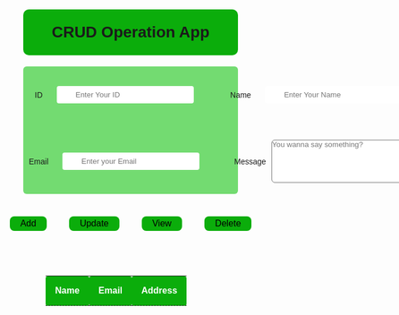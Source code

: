 <!DOCTYPE html>
<html lang="en">
  <head>
    <meta charset="UTF-8" />
    <meta http-equiv="X-UA-Compatible" content="IE=edge" />
    <meta name="viewport" content="width=device-width, initial-scale=1.0" />
    <link rel="stylesheet" href="style.css" />
    <title>CRUD App</title>
  </head>
  <body>
    <div class="main">
      <div class="add-user">
        <div class="heading">
          <h1>CRUD Operation App</h1>
          <div id="line"></div>
        </div>
        <!-- <h2>Add/Update/View/Delete Users</h2> -->
        <form action="" class="userdata">
          <div class="input-con">
            <label for="userid">ID</label>
            <input type="text" name="userid" id="userid" placeholder="Enter Your ID" />
          </div>
          <div class="input-con">
            <label for="Name">Name</label>
            <input type="text" name="name" id="name" placeholder="Enter Your Name"/>
          </div>
          <div class="input-con">
            <label for="Email">Email</label>
            <input type="text" name="email" id="email" placeholder="Enter your Email" />
          </div>
          <div class="input-con">
            <label for="address">Message</label>
            <textarea name="address" id="address" cols="28" rows="5" placeholder="You wanna say something?"></textarea>
          </div>
        </form>
        <div class="btn-con">
          <div class="add-btnc">
            <button id="add">Add</button>
          </div>
          <div class="update-btnc">
            <button id="update">Update</button>
          </div>
          <div class="view-btnc">
            <button id="view">View</button>
          </div>
          <div class="delete-btnc">
            <button id="delete">Delete</button>
          </div>
        </div>
        <table class="table">
          <thead>
            <tr>
              <th scope="col" class="text-center">Name</th>
              <th scope="col" class="text-center">Email</th>
              <th scope="col" class="text-center">Address</th>
            </tr>
          </thead>
          <tbody id="result" class="text-center"></tbody>
        </table>
      </div>
    </div>
    <script src="index.js"></script>
    <script src="https://unpkg.com/axios/dist/axios.min.js"></script>
  </body>
</html>


<style>
 @import url("https://fonts.googleapis.com/css2?family=Ubuntu:ital,wght@0,300;0,400;0,500;0,700;1,300;1,400;1,500;1,700&display=swap");

* {
  box-sizing: border-box;
  margin: 0;
  padding: 0;
  font-family: "Ubuntu", sans-serif;
}

h2,
h1 {
  text-align: center;
  margin: 25px;
}

.add-user {
  height: 100vh;
  display: flex;
  flex-direction: column;
}

.userdata {
  display: grid;
  grid-template-columns: auto auto;
  /* justify-content: center; */
  align-content: center;
  background-color: #f7f7f7;
  background-color: #73db71;
  margin: 10px;
  border-radius: 6px;
  grid-gap: 10px;
}

.input-con {
  display: flex;
  justify-content: center;
  align-items: center;
  margin: 10px;
}

form label {
  display: inline-block;
}

form input {
  margin: 25px;
  padding: 8px 34px;
  border: none;
  border-radius: 4px;
}

textarea {
  margin: 10px;
  border-radius: 6px;

}

.btn-con {
  display: flex;
  justify-content: center;
  align-items: center;
  /* background-color: #ddd; */
  padding: 10px;
}

.add-btnc,
.update-btnc,
.view-btnc,
.delete-btnc {
  margin: 10px;
  padding: 10px;
}

#add,
#update,
#view,
#delete {
  padding: 4px 19px;
  cursor: pointer;
  background-color: #0bad0b;
  border: none;
  border-radius: 8px;
  font-size: 1rem;
}

#add,
#update,
#view,
#delete:hover {
  background-color: #0bad0b;
}
#add:hover{
  color: #ddd;
}
#update:hover{
  color: #ddd;
}
#view:hover{
  color: #ddd;
}
#delete:hover{
  color: #ddd;
}
.responsec {
  display: flex;
  justify-content: space-around;
  align-items: center;
  margin: 50px 0;
  /* background-color: #ddd; */
  padding: 5px;
  border: 1px solid #111;
}

.text-center {
  /* text-align: center; */
  padding: 17px;
  border-radius: 4px;
  
}

.table {
  margin: 50px;
}

th {
  border-bottom: 1px dashed #111;
}
.buttons{
  padding: 10px 10px;
  background-color: aqua;
}
.heading{
  background-color: #0bad0b;
  margin: 10px 10px;
  border-radius: 10px;
}

/* #line::before{
  content: "OR";
  position: relative;
  display: flex;
  justify-content: center;
  align-items: center;
  color: #fff;
  border-bottom: 1px solid gray;
  width: 25%;
  
} */

thead{
  
  color: #fff;
  background-color: #0bad0b;
}

</style>

<script>
 // User Add
const addUser = () => {
  let name = document.getElementById("name").value;
  let email = document.getElementById("email").value;
  let address = document.getElementById("address").value;
  axios
    .post("https://crudoperation123456.herokuapp.com/user", {
      name: name,
      email: email,
      address: address,
    })
    .then(function (response) {
      console.log(response);
      getUsers();
    })
    .catch(function (error) {
      console.log(error);
    });
};

const getUsers = () => {
  const result = document.getElementById("result");
  axios
    .get("https://crudoperation123456.herokuapp.com/users")
    .then(function (response) {
      console.log(response.data);
      const users = response.data;
      // console.log(users)
      const userList = users.map((user) => {
        return ` <tr> <td> ${user.name} </td> <td> ${user.email} </td> <td> ${user.address} </td></tr>`;
      });
      result.innerHTML = "";
      result.innerHTML = userList.join("");
    })
    .catch(function (error) {
      console.log(error);
    });
};

let addBtn = document.getElementById("add");
let viewBtn = document.getElementById("view");
let updateBtn = document.getElementById("update");
let deletBtn = document.getElementById("delete");

addBtn.addEventListener("click", addUser);

// update data
const updateData = async () => {
  let userid = document.getElementById("userid").value;
  console.log("userid", userid);
  let name = document.getElementById("name").value;
  let email = document.getElementById("email").value;
  let address = document.getElementById("address").value;

  if (name) {
    axios
      .put(`https://crudoperation123456.herokuapp.com/user/${userid}`, { name })
      .then((res) => getUsers());
  }
  if (email) {
    axios
      .put(`https://crudoperation123456.herokuapp.com/user/${userid}`, { email })
      .then((res) => getUsers());
  }
  if (address) {
    axios
      .put(`https://crudoperation123456.herokuapp.com/user/${userid}`, { address })
      .then((res) => getUsers());
  }
};

updateBtn.addEventListener("click", updateData);

// delete user
const deleteUser = () => {
  let userid = document.getElementById("userid").value;
  const result = document.getElementById("result");
  if (userid) {
    axios
      .delete(`https://crudoperation123456.herokuapp.com/user/${userid}`)
      .then(() => getUsers());
  }
  result.innerHTML = "";
};

deletBtn.addEventListener("click", deleteUser);

// search a single user
const getUser = () => {
  let userid = document.getElementById("userid").value;
  const result = document.getElementById("result");
  axios
    .get(`https://crudoperation123456.herokuapp.com/user/${userid}`)
    .then(function (response) {
      console.log(response.data);
      const users = response.data;
      result.innerHTML = ` <tr> <td> ${users.name} </td> <td> ${users.email} </td> <td> ${users.address} </td></tr>`;
    })
    .catch(function (error) {
      console.log(error);
    });
};

viewBtn.onclick = function viewRun() {
  let userid = document.getElementById("userid").value;
  if (userid === "") {
    getUsers();
  } else {
    getUser();
  }
};

  
</script>
